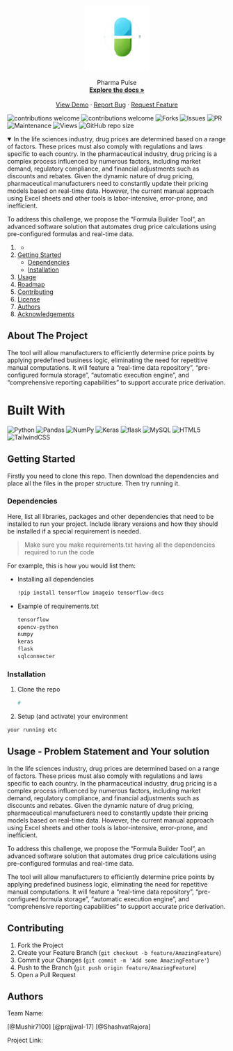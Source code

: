 <!-- PROJECT LOGO -->
<br />
<p align="center">
  <a href="">
    <img src="android-chrome-192x192.png" alt="Logo" width="150" height="150">
  </a>

  <p align="center">
   Pharma Pulse
    <br />
    <a href=""><strong>Explore the docs »</strong></a>
    <br />
    <br />
    <a href="">View Demo</a>
    ·
    <a href="">Report Bug</a>
    ·
    <a href="">Request Feature</a>
  </p>
</p>

![contributions welcome](https://img.shields.io/badge/contributions-welcome-brightgreen.svg?style=flat) 
![contributions welcome](https://img.shields.io/badge/contributions-welcome-brightgreen.svg?style=flat) 
![Forks](https://img.shields.io/github/forks/ACM-SIGKDD-SRM-KTR-STUDENT-CHAPTER/README_INSTRUCTIONS.svg)
![Issues](https://img.shields.io/github/issues/ACM-SIGKDD-SRM-KTR-STUDENT-CHAPTER/README_INSTRUCTIONS.svg)
![PR](https://img.shields.io/github/issues-pr/ACM-SIGKDD-SRM-KTR-STUDENT-CHAPTER/README_INSTRUCTIONS.svg)
![Maintenance](https://img.shields.io/badge/Maintained%3F-yes-green.svg)
![Views](https://views.whatilearened.today/views/github/ACM-SIGKDD-SRM-KTR-STUDENT-CHAPTER/README_INSTRUCTIONS.svg)
![GitHub repo size](https://img.shields.io/github/repo-size/ACM-SIGKDD-SRM-KTR-STUDENT-CHAPTER/README_INSTRUCTIONS)

<!-- TABLE OF CONTENTS -->
<details open="open">
  <summary>In the life sciences industry, drug prices are determined based on a range of factors. These prices must also comply with regulations and laws specific to each country. In the pharmaceutical industry, drug pricing is a complex process influenced by numerous factors, including market demand, regulatory compliance, and financial adjustments such as discounts and rebates. Given the dynamic nature of drug pricing, pharmaceutical manufacturers need to constantly update their pricing models based on real-time data. However, the current manual approach using Excel sheets and other tools is labor-intensive, error-prone, and inefficient. 
  
  To address this challenge, we propose the “Formula Builder Tool”, an advanced software solution that automates drug price calculations using pre-configured formulas and real-time data.
  </summary>
  <ol>
    <li>
      <a href="#about-the-project"></a>
      <ul>
        <li><a href="#built-with"></a></li>
      </ul>
    </li>
    <li>
      <a href="#getting-started">Getting Started</a>
      <ul>
        <li><a href="#dependencies">Dependencies</a></li>
        <li><a href="#installation">Installation</a></li>
      </ul>
    </li>
    <li><a href="#usage">Usage</a></li>
    <li><a href="#roadmap">Roadmap</a></li>
    <li><a href="#contributing">Contributing</a></li>
    <li><a href="#license">License</a></li>
    <li><a href="#authors">Authors</a></li>
    <li><a href="#acknowledgements">Acknowledgements</a></li>
  </ol>
</details>



<!-- ABOUT THE PROJECT -->
## About The Project

The tool will allow manufacturers to efficiently determine price points by applying predefined business logic, eliminating the need for repetitive manual computations. It will feature a “real-time data repository”, “pre-configured formula storage”, “automatic execution engine”, and “comprehensive reporting capabilities” to support accurate price derivation.



# Built With
![Python](https://img.shields.io/badge/python-3670A0?style=for-the-badge&logo=python&logoColor=ffdd54)
![Pandas](https://img.shields.io/badge/pandas-%23150458.svg?style=for-the-badge&logo=pandas&logoColor=white)
![NumPy](https://img.shields.io/badge/numpy-%23013243.svg?style=for-the-badge&logo=numpy&logoColor=white)
![Keras](https://img.shields.io/badge/Keras-%23D00000.svg?style=for-the-badge&logo=Keras&logoColor=white)
![flask](https://img.shields.io/badge/flask-3670A0?style=for-the-badge&logo=flask&logoColor=ffdd54)
![MySQL](https://img.shields.io/badge/mysql-4479A1.svg?style=for-the-badge&logo=mysql&logoColor=white)
![HTML5](https://img.shields.io/badge/html5-%23E34F26.svg?style=for-the-badge&logo=html5&logoColor=white)
![TailwindCSS](https://img.shields.io/badge/tailwindcss-%2338B2AC.svg?style=for-the-badge&logo=tailwind-css&logoColor=white)

<!-- GETTING STARTED -->
## Getting Started

Firstly you need to clone this repo.
Then download the dependencies and place all the files in the proper structure.
Then try running it.

### Dependencies

Here, list all libraries, packages and other dependencies that need to be installed to run your project. Include library versions and how they should be installed if a special requirement is needed.

> Make sure you make requirements.txt having all the dependencies required to run the code

For example, this is how you would list them:
* Installing all dependencies
  ```sh
  !pip install tensorflow imageio tensorflow-docs
  ```
* Example of requirements.txt
  ```sh
  tensorflow
  opencv-python
  numpy
  keras
  flask
  sqlconnecter

### Installation

1. Clone the repo
   ```sh
   #
   ```
2. Setup (and activate) your environment
  ```sh
  your running etc
  ```

<!-- USAGE EXAMPLES -->
## Usage - Problem Statement and Your solution
  
  In the life sciences industry, drug prices are determined based on a range of factors. These prices must also comply with regulations and laws specific to each country. In the pharmaceutical industry, drug pricing is a complex process influenced by numerous factors, including market demand, regulatory compliance, and financial adjustments such as discounts and rebates. Given the dynamic nature of drug pricing, pharmaceutical manufacturers need to constantly update their pricing models based on real-time data. However, the current manual approach using Excel sheets and other tools is labor-intensive, error-prone, and inefficient. 
  
  To address this challenge, we propose the “Formula Builder Tool”, an advanced software solution that automates drug price calculations using pre-configured formulas and real-time data.
  
  
  The tool will allow manufacturers to efficiently determine price points by applying predefined business logic, eliminating the need for repetitive manual computations. It will feature a “real-time data repository”, “pre-configured formula storage”, “automatic execution engine”, and “comprehensive reporting capabilities” to support accurate price derivation.
  
 


<!-- CONTRIBUTING -->
## Contributing


1. Fork the Project
2. Create your Feature Branch (`git checkout -b feature/AmazingFeature`)
3. Commit your Changes (`git commit -m 'Add some AmazingFeature'`)
4. Push to the Branch (`git push origin feature/AmazingFeature`)
5. Open a Pull Request




<!-- Authors -->
## Authors

Team Name:

[@Mushir7100]
[@prajjwal-17]
[@ShashvatRajora]


Project Link: 


